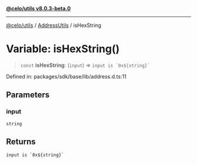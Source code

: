 [**@celo/utils v8.0.3-beta.0**](../../../../README.md)

***

[@celo/utils](../../../../README.md) / [AddressUtils](../README.md) / isHexString

# Variable: isHexString()

> `const` **isHexString**: (`input`) => `` input is `0x${string}` ``

Defined in: packages/sdk/base/lib/address.d.ts:11

## Parameters

### input

`string`

## Returns

`` input is `0x${string}` ``
